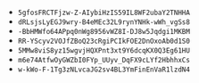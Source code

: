  * `5gfosFRCTFjzw-Z-AIybiHzIS59IL8WF2ubaY2TNHHA`
 * `dRLsjsLyEGJ9wry-B4eMEc32L9rynYNHk-wWh_vgSs8`
 * `-BbHMWfo64APpq0nWg8956vWZ8I-DJ8w5Jqdgi1MKBM`
 * `RR-YScyv2VOJfZBoQ23cRgiPCIkFOE2DnOxoAb0d1S0`
 * `5MMw8viS8yz15wgvjHQXPnt3xt9Y6dcqKX0Q3Eg61HU`
 * `m6e74AtfwOyGWZbI0FYp_UUyv_DqFX9cLYf2HbhhxCs`
 * `w-kWo-F-1Tg3zNLvcaJG2sv4BL3YmFinEnVaR1lzdN4`

